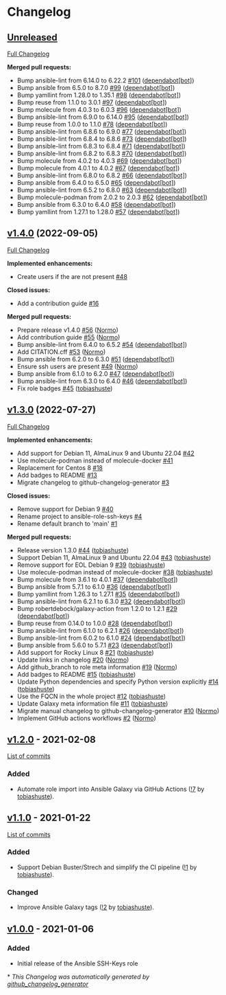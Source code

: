 <!--
SPDX-FileCopyrightText: Helmholtz Centre for Environmental Research (UFZ)
SPDX-FileCopyrightText: Helmholtz-Zentrum Dresden-Rossendorf (HZDR)

SPDX-License-Identifier: Apache-2.0
-->

# Changelog

## [Unreleased](https://github.com/hifis-net/ansible-role-ssh-keys/tree/HEAD)

[Full Changelog](https://github.com/hifis-net/ansible-role-ssh-keys/compare/v1.4.0...HEAD)

**Merged pull requests:**

- Bump ansible-lint from 6.14.0 to 6.22.2 [\#101](https://github.com/hifis-net/ansible-role-ssh-keys/pull/101) ([dependabot[bot]](https://github.com/apps/dependabot))
- Bump ansible from 6.5.0 to 8.7.0 [\#99](https://github.com/hifis-net/ansible-role-ssh-keys/pull/99) ([dependabot[bot]](https://github.com/apps/dependabot))
- Bump yamllint from 1.28.0 to 1.35.1 [\#98](https://github.com/hifis-net/ansible-role-ssh-keys/pull/98) ([dependabot[bot]](https://github.com/apps/dependabot))
- Bump reuse from 1.1.0 to 3.0.1 [\#97](https://github.com/hifis-net/ansible-role-ssh-keys/pull/97) ([dependabot[bot]](https://github.com/apps/dependabot))
- Bump molecule from 4.0.3 to 6.0.3 [\#96](https://github.com/hifis-net/ansible-role-ssh-keys/pull/96) ([dependabot[bot]](https://github.com/apps/dependabot))
- Bump ansible-lint from 6.9.0 to 6.14.0 [\#95](https://github.com/hifis-net/ansible-role-ssh-keys/pull/95) ([dependabot[bot]](https://github.com/apps/dependabot))
- Bump reuse from 1.0.0 to 1.1.0 [\#78](https://github.com/hifis-net/ansible-role-ssh-keys/pull/78) ([dependabot[bot]](https://github.com/apps/dependabot))
- Bump ansible-lint from 6.8.6 to 6.9.0 [\#77](https://github.com/hifis-net/ansible-role-ssh-keys/pull/77) ([dependabot[bot]](https://github.com/apps/dependabot))
- Bump ansible-lint from 6.8.4 to 6.8.6 [\#73](https://github.com/hifis-net/ansible-role-ssh-keys/pull/73) ([dependabot[bot]](https://github.com/apps/dependabot))
- Bump ansible-lint from 6.8.3 to 6.8.4 [\#71](https://github.com/hifis-net/ansible-role-ssh-keys/pull/71) ([dependabot[bot]](https://github.com/apps/dependabot))
- Bump ansible-lint from 6.8.2 to 6.8.3 [\#70](https://github.com/hifis-net/ansible-role-ssh-keys/pull/70) ([dependabot[bot]](https://github.com/apps/dependabot))
- Bump molecule from 4.0.2 to 4.0.3 [\#69](https://github.com/hifis-net/ansible-role-ssh-keys/pull/69) ([dependabot[bot]](https://github.com/apps/dependabot))
- Bump molecule from 4.0.1 to 4.0.2 [\#67](https://github.com/hifis-net/ansible-role-ssh-keys/pull/67) ([dependabot[bot]](https://github.com/apps/dependabot))
- Bump ansible-lint from 6.8.0 to 6.8.2 [\#66](https://github.com/hifis-net/ansible-role-ssh-keys/pull/66) ([dependabot[bot]](https://github.com/apps/dependabot))
- Bump ansible from 6.4.0 to 6.5.0 [\#65](https://github.com/hifis-net/ansible-role-ssh-keys/pull/65) ([dependabot[bot]](https://github.com/apps/dependabot))
- Bump ansible-lint from 6.5.2 to 6.8.0 [\#63](https://github.com/hifis-net/ansible-role-ssh-keys/pull/63) ([dependabot[bot]](https://github.com/apps/dependabot))
- Bump molecule-podman from 2.0.2 to 2.0.3 [\#62](https://github.com/hifis-net/ansible-role-ssh-keys/pull/62) ([dependabot[bot]](https://github.com/apps/dependabot))
- Bump ansible from 6.3.0 to 6.4.0 [\#58](https://github.com/hifis-net/ansible-role-ssh-keys/pull/58) ([dependabot[bot]](https://github.com/apps/dependabot))
- Bump yamllint from 1.27.1 to 1.28.0 [\#57](https://github.com/hifis-net/ansible-role-ssh-keys/pull/57) ([dependabot[bot]](https://github.com/apps/dependabot))

## [v1.4.0](https://github.com/hifis-net/ansible-role-ssh-keys/tree/v1.4.0) (2022-09-05)

[Full Changelog](https://github.com/hifis-net/ansible-role-ssh-keys/compare/v1.3.0...v1.4.0)

**Implemented enhancements:**

- Create users if the are not present [\#48](https://github.com/hifis-net/ansible-role-ssh-keys/issues/48)

**Closed issues:**

- Add a contribution guide [\#16](https://github.com/hifis-net/ansible-role-ssh-keys/issues/16)

**Merged pull requests:**

- Prepare release v1.4.0 [\#56](https://github.com/hifis-net/ansible-role-ssh-keys/pull/56) ([Normo](https://github.com/Normo))
- Add contribution guide [\#55](https://github.com/hifis-net/ansible-role-ssh-keys/pull/55) ([Normo](https://github.com/Normo))
- Bump ansible-lint from 6.4.0 to 6.5.2 [\#54](https://github.com/hifis-net/ansible-role-ssh-keys/pull/54) ([dependabot[bot]](https://github.com/apps/dependabot))
- Add CITATION.cff [\#53](https://github.com/hifis-net/ansible-role-ssh-keys/pull/53) ([Normo](https://github.com/Normo))
- Bump ansible from 6.2.0 to 6.3.0 [\#51](https://github.com/hifis-net/ansible-role-ssh-keys/pull/51) ([dependabot[bot]](https://github.com/apps/dependabot))
- Ensure ssh users are present [\#49](https://github.com/hifis-net/ansible-role-ssh-keys/pull/49) ([Normo](https://github.com/Normo))
- Bump ansible from 6.1.0 to 6.2.0 [\#47](https://github.com/hifis-net/ansible-role-ssh-keys/pull/47) ([dependabot[bot]](https://github.com/apps/dependabot))
- Bump ansible-lint from 6.3.0 to 6.4.0 [\#46](https://github.com/hifis-net/ansible-role-ssh-keys/pull/46) ([dependabot[bot]](https://github.com/apps/dependabot))
- Fix role badges [\#45](https://github.com/hifis-net/ansible-role-ssh-keys/pull/45) ([tobiashuste](https://github.com/tobiashuste))

## [v1.3.0](https://github.com/hifis-net/ansible-role-ssh-keys/tree/v1.3.0) (2022-07-27)

[Full Changelog](https://github.com/hifis-net/ansible-role-ssh-keys/compare/v1.2.0...v1.3.0)

**Implemented enhancements:**

- Add support for Debian 11, AlmaLinux 9 and Ubuntu 22.04 [\#42](https://github.com/hifis-net/ansible-role-ssh-keys/issues/42)
- Use molecule-podman instead of molecule-docker [\#41](https://github.com/hifis-net/ansible-role-ssh-keys/issues/41)
- Replacement for Centos 8 [\#18](https://github.com/hifis-net/ansible-role-ssh-keys/issues/18)
- Add badges to README [\#13](https://github.com/hifis-net/ansible-role-ssh-keys/issues/13)
- Migrate changelog to github-changelog-generator [\#3](https://github.com/hifis-net/ansible-role-ssh-keys/issues/3)

**Closed issues:**

- Remove support for Debian 9 [\#40](https://github.com/hifis-net/ansible-role-ssh-keys/issues/40)
- Rename project to ansible-role-ssh-keys [\#4](https://github.com/hifis-net/ansible-role-ssh-keys/issues/4)
- Rename default branch to 'main' [\#1](https://github.com/hifis-net/ansible-role-ssh-keys/issues/1)

**Merged pull requests:**

- Release version 1.3.0 [\#44](https://github.com/hifis-net/ansible-role-ssh-keys/pull/44) ([tobiashuste](https://github.com/tobiashuste))
- Support Debian 11, AlmaLinux 9 and Ubuntu 22.04 [\#43](https://github.com/hifis-net/ansible-role-ssh-keys/pull/43) ([tobiashuste](https://github.com/tobiashuste))
- Remove support for EOL Debian 9 [\#39](https://github.com/hifis-net/ansible-role-ssh-keys/pull/39) ([tobiashuste](https://github.com/tobiashuste))
- Use molecule-podman instead of molecule-docker [\#38](https://github.com/hifis-net/ansible-role-ssh-keys/pull/38) ([tobiashuste](https://github.com/tobiashuste))
- Bump molecule from 3.6.1 to 4.0.1 [\#37](https://github.com/hifis-net/ansible-role-ssh-keys/pull/37) ([dependabot[bot]](https://github.com/apps/dependabot))
- Bump ansible from 5.7.1 to 6.1.0 [\#36](https://github.com/hifis-net/ansible-role-ssh-keys/pull/36) ([dependabot[bot]](https://github.com/apps/dependabot))
- Bump yamllint from 1.26.3 to 1.27.1 [\#35](https://github.com/hifis-net/ansible-role-ssh-keys/pull/35) ([dependabot[bot]](https://github.com/apps/dependabot))
- Bump ansible-lint from 6.2.1 to 6.3.0 [\#32](https://github.com/hifis-net/ansible-role-ssh-keys/pull/32) ([dependabot[bot]](https://github.com/apps/dependabot))
- Bump robertdebock/galaxy-action from 1.2.0 to 1.2.1 [\#29](https://github.com/hifis-net/ansible-role-ssh-keys/pull/29) ([dependabot[bot]](https://github.com/apps/dependabot))
- Bump reuse from 0.14.0 to 1.0.0 [\#28](https://github.com/hifis-net/ansible-role-ssh-keys/pull/28) ([dependabot[bot]](https://github.com/apps/dependabot))
- Bump ansible-lint from 6.1.0 to 6.2.1 [\#26](https://github.com/hifis-net/ansible-role-ssh-keys/pull/26) ([dependabot[bot]](https://github.com/apps/dependabot))
- Bump ansible-lint from 6.0.2 to 6.1.0 [\#24](https://github.com/hifis-net/ansible-role-ssh-keys/pull/24) ([dependabot[bot]](https://github.com/apps/dependabot))
- Bump ansible from 5.6.0 to 5.7.1 [\#23](https://github.com/hifis-net/ansible-role-ssh-keys/pull/23) ([dependabot[bot]](https://github.com/apps/dependabot))
- Add support for Rocky Linux 8 [\#21](https://github.com/hifis-net/ansible-role-ssh-keys/pull/21) ([tobiashuste](https://github.com/tobiashuste))
- Update links in changelog [\#20](https://github.com/hifis-net/ansible-role-ssh-keys/pull/20) ([Normo](https://github.com/Normo))
- Add github\_branch to role meta information [\#19](https://github.com/hifis-net/ansible-role-ssh-keys/pull/19) ([Normo](https://github.com/Normo))
- Add badges to README [\#15](https://github.com/hifis-net/ansible-role-ssh-keys/pull/15) ([tobiashuste](https://github.com/tobiashuste))
- Update Python dependencies and specify Python version explicitly [\#14](https://github.com/hifis-net/ansible-role-ssh-keys/pull/14) ([tobiashuste](https://github.com/tobiashuste))
- Use the FQCN in the whole project [\#12](https://github.com/hifis-net/ansible-role-ssh-keys/pull/12) ([tobiashuste](https://github.com/tobiashuste))
- Update Galaxy meta information file [\#11](https://github.com/hifis-net/ansible-role-ssh-keys/pull/11) ([tobiashuste](https://github.com/tobiashuste))
- Migrate manual changelog to github-changelog-generator [\#10](https://github.com/hifis-net/ansible-role-ssh-keys/pull/10) ([Normo](https://github.com/Normo))
- Implement GitHub actions workflows [\#2](https://github.com/hifis-net/ansible-role-ssh-keys/pull/2) ([Normo](https://github.com/Normo))

## [v1.2.0](https://github.com/hifis-net/ansible-role-ssh-keys/releases/tag/v1.2.0) - 2021-02-08

[List of commits](https://github.com/hifis-net/ansible-role-ssh-keys/compare/v1.1.0...v1.2.0)

### Added

- Automate role import into Ansible Galaxy via GitHub Actions
  ([!7](https://gitlab.com/hifis/ansible/ssh-keys/-/merge_requests/7)
  by [tobiashuste](https://gitlab.com/tobiashuste)).

## [v1.1.0](https://github.com/hifis-net/ansible-role-ssh-keys/releases/tag/v1.1.0) - 2021-01-22

[List of commits](https://github.com/hifis-net/ansible-role-ssh-keys/compare/v1.0.0...v1.1.0)

### Added
- Support Debian Buster/Strech and simplify the CI pipeline
  ([!1](https://gitlab.com/hifis/ansible/ssh-keys/-/merge_requests/1)
  by [tobiashuste](https://gitlab.com/tobiashuste)).

### Changed
- Improve Ansible Galaxy tags
  ([!2](https://gitlab.com/hifis/ansible/ssh-keys/-/merge_requests/2)
  by [tobiashuste](https://gitlab.com/tobiashuste)).

## [v1.0.0](https://github.com/hifis-net/ansible-role-ssh-keys/releases/tag/v1.0.0) - 2021-01-06

### Added
- Initial release of the Ansible SSH-Keys role


\* *This Changelog was automatically generated by [github_changelog_generator](https://github.com/github-changelog-generator/github-changelog-generator)*
